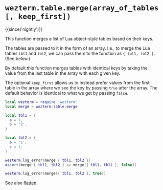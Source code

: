 # `wezterm.table.merge(array_of_tables [, keep_first])`

{{since('nightly')}}

This function merges a list of Lua object-style tables based on their keys.

The tables are passed to it in the form of an array.
I.e., to merge the Lua tables `tbl1` and `tbl2`, we can pass them to
the function as `{ tbl1, tbl2 }`. (See below.)

By default this function merges tables with identical keys by taking
the value from the last table in the array with each given key.

The optional `keep_first` allows us to instead prefer values from the
first table in the array where we see the key by passing `true` after the array.
The default behavior is identical to what we get by passing `false`.

```lua
local wezterm = require 'wezterm'
local merge = wezterm.table.merge

local tbl1 = {
  a = 1,
  b = '2',
}

local tbl2 = {
  a = '1',
  c = 3,
}

wezterm.log_error(merge { tbl1, tbl2 })
assert(merge { tbl1, tbl2 } == merge({ tbl1, tbl2 }, false))

wezterm.log_error(merge({ tbl1, tbl2 }, true))
```

See also [flatten](flatten.md).

